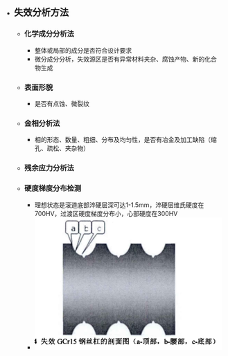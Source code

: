 - ## 失效分析方法
	- ### 化学成分分析法
		- 整体或局部的成分是否符合设计要求
		- 微分成分分析，失效源区是否有异常材料夹杂、腐蚀产物、新的化合物生成
	- ### 表面形貌
		- 是否有点蚀、微裂纹
	- ### 金相分析法
		- 相的形态、数量、粗细、分布及均匀性，是否有冶金及加工缺陷（缩孔、疏松、夹杂物）
	- ### 残余应力分析法
	- ### 硬度梯度分布检测
		- 理想状态是滚道底部淬硬层深可达1-1.5mm，淬硬层维氏硬度在700HV，过渡区硬度梯度分布小，心部硬度在300HV
		- ![image.png](../assets/image_1681349480995_0.png)